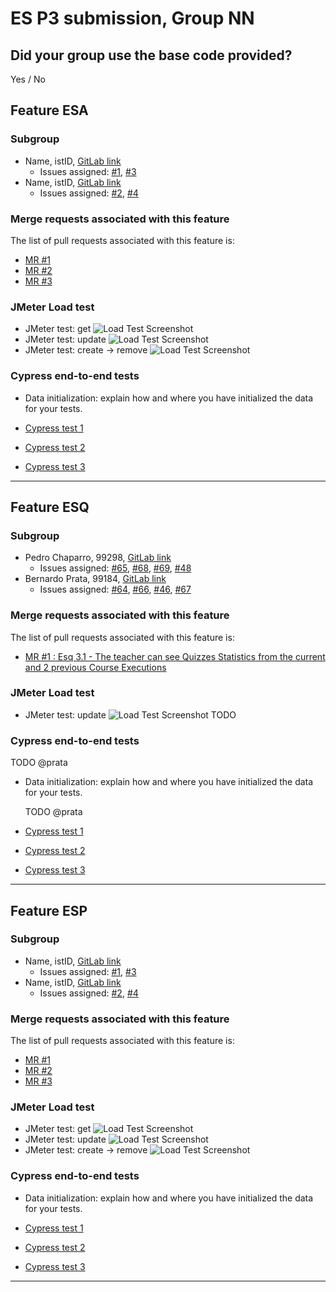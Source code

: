 # ES P3 submission, Group NN

## Did your group use the base code provided?

Yes / No

## Feature ESA

### Subgroup
 - Name, istID, [GitLab link](https://gitlab.rnl.tecnico.ulisboa.pt/istXXXXXX)
   + Issues assigned: [#1](https://gitlab.rnl.tecnico.ulisboa.pt/es), [#3](https://gitlab.rnl.tecnico.ulisboa.pt/es)
 - Name, istID, [GitLab link](https://gitlab.rnl.tecnico.ulisboa.pt/istXXXXXX)
   + Issues assigned: [#2](https://gitlab.rnl.tecnico.ulisboa.pt/es), [#4](https://gitlab.rnl.tecnico.ulisboa.pt/es)
 
### Merge requests associated with this feature

The list of pull requests associated with this feature is:

 - [MR #1](https://gitlab.rnl.tecnico.ulisboa.pt/es)
 - [MR #2](https://gitlab.rnl.tecnico.ulisboa.pt/es)
 - [MR #3](https://gitlab.rnl.tecnico.ulisboa.pt/es)

### JMeter Load test

  - JMeter test: get
  ![Load Test Screenshot](https://gitlab.rnl.tecnico.ulisboa.pt/es/templates/-/raw/main/2023/sprints/jmeter-snapshot.png)
  - JMeter test: update
  ![Load Test Screenshot](https://gitlab.rnl.tecnico.ulisboa.pt/es/templates/-/raw/main/2023/sprints/jmeter-snapshot.png)
  - JMeter test: create → remove
  ![Load Test Screenshot](https://gitlab.rnl.tecnico.ulisboa.pt/es/templates/-/raw/main/2023/sprints/jmeter-snapshot.png)

### Cypress end-to-end tests

- Data initialization: explain how and where you have initialized the data for your tests.

- [Cypress test 1](https://gitlab.rnl.tecnico.ulisboa.pt/es)
- [Cypress test 2](https://gitlab.rnl.tecnico.ulisboa.pt/es)
- [Cypress test 3](https://gitlab.rnl.tecnico.ulisboa.pt/es)

---

## Feature ESQ

### Subgroup
 - Pedro Chaparro, 99298, [GitLab link](https://gitlab.rnl.tecnico.ulisboa.pt/ist199298)
   + Issues assigned: [#65](https://gitlab.rnl.tecnico.ulisboa.pt/es/es23-59/-/issues/65), [#68](https://gitlab.rnl.tecnico.ulisboa.pt/es/es23-59/-/issues/68), [#69](https://gitlab.rnl.tecnico.ulisboa.pt/es/es23-59/-/issues/46), [#48](https://gitlab.rnl.tecnico.ulisboa.pt/es/es23-59/-/issues/69)
 - Bernardo Prata, 99184, [GitLab link](https://gitlab.rnl.tecnico.ulisboa.pt/ist199184)
   + Issues assigned: [#64](https://gitlab.rnl.tecnico.ulisboa.pt/es/es23-59/-/issues/64), [#66](https://gitlab.rnl.tecnico.ulisboa.pt/es/es23-59/-/issues/66), [#46](https://gitlab.rnl.tecnico.ulisboa.pt/es/es23-59/-/issues/46), [#67](https://gitlab.rnl.tecnico.ulisboa.pt/es/es23-59/-/issues/67)
 
### Merge requests associated with this feature

The list of pull requests associated with this feature is:

 - [MR #1 : Esq 3.1 - The teacher can see Quizzes Statistics from the current and 2 previous Course Executions](https://gitlab.rnl.tecnico.ulisboa.pt/es/es23-59/-/merge_requests/17)

### JMeter Load test

  - JMeter test: update
  ![Load Test Screenshot](https://gitlab.rnl.tecnico.ulisboa.pt/es/templates/-/raw/main/2023/sprints/jmeter-snapshot.png)
    TODO
### Cypress end-to-end tests

  TODO @prata
- Data initialization: explain how and where you have initialized the data for your tests.

  TODO @prata
- [Cypress test 1](https://gitlab.rnl.tecnico.ulisboa.pt/es)
- [Cypress test 2](https://gitlab.rnl.tecnico.ulisboa.pt/es)
- [Cypress test 3](https://gitlab.rnl.tecnico.ulisboa.pt/es)

---

## Feature ESP

### Subgroup
 - Name, istID, [GitLab link](https://gitlab.rnl.tecnico.ulisboa.pt/istXXXXXX)
   + Issues assigned: [#1](https://gitlab.rnl.tecnico.ulisboa.pt/es), [#3](https://gitlab.rnl.tecnico.ulisboa.pt/es)
 - Name, istID, [GitLab link](https://gitlab.rnl.tecnico.ulisboa.pt/istXXXXXX)
   + Issues assigned: [#2](https://gitlab.rnl.tecnico.ulisboa.pt/es), [#4](https://gitlab.rnl.tecnico.ulisboa.pt/es)
 
### Merge requests associated with this feature

The list of pull requests associated with this feature is:

 - [MR #1](https://gitlab.rnl.tecnico.ulisboa.pt/es)
 - [MR #2](https://gitlab.rnl.tecnico.ulisboa.pt/es)
 - [MR #3](https://gitlab.rnl.tecnico.ulisboa.pt/es)

### JMeter Load test

  - JMeter test: get
  ![Load Test Screenshot](https://gitlab.rnl.tecnico.ulisboa.pt/es/templates/-/raw/main/2023/sprints/jmeter-snapshot.png)
  - JMeter test: update
  ![Load Test Screenshot](https://gitlab.rnl.tecnico.ulisboa.pt/es/templates/-/raw/main/2023/sprints/jmeter-snapshot.png)
  - JMeter test: create → remove
  ![Load Test Screenshot](https://gitlab.rnl.tecnico.ulisboa.pt/es/templates/-/raw/main/2023/sprints/jmeter-snapshot.png)

### Cypress end-to-end tests

- Data initialization: explain how and where you have initialized the data for your tests.

- [Cypress test 1](https://gitlab.rnl.tecnico.ulisboa.pt/es)
- [Cypress test 2](https://gitlab.rnl.tecnico.ulisboa.pt/es)
- [Cypress test 3](https://gitlab.rnl.tecnico.ulisboa.pt/es)

---